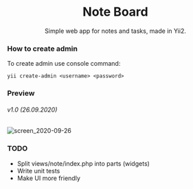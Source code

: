 <div align="center">
	<h1>Note Board</h1>
	Simple web app for notes and tasks, made in Yii2.
</div>


### How to create admin

To create admin use console command:
~~~
yii create-admin <username> <password>
~~~


### Preview

###### v1.0 (26.09.2020)

![screen_2020-09-26](https://user-images.githubusercontent.com/1931436/94349106-9bc7df00-006b-11eb-9cfd-54f948f93b68.png)


### TODO

- Split views/note/index.php into parts (widgets)
- Write unit tests
- Make UI more friendly

